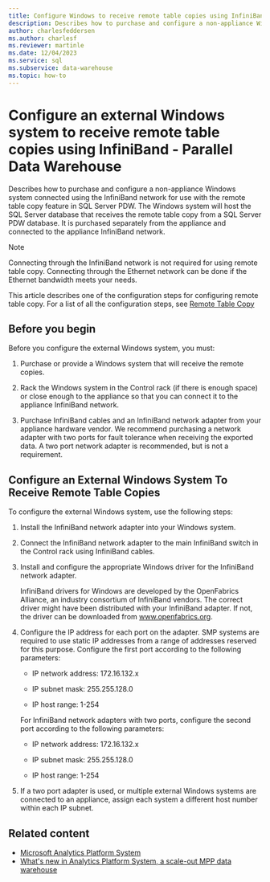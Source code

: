 ```yaml
---
title: Configure Windows to receive remote table copies using InfiniBand
description: Describes how to purchase and configure a non-appliance Windows system connected using the InfiniBand network for use with the remote table copy feature in Parallel Data Warehouse. 
author: charlesfeddersen
ms.author: charlesf
ms.reviewer: martinle
ms.date: 12/04/2023
ms.service: sql
ms.subservice: data-warehouse
ms.topic: how-to
---
```

# Configure an external Windows system to receive remote table copies using InfiniBand - Parallel Data Warehouse
Describes how to purchase and configure a non-appliance Windows system connected using the InfiniBand network for use with the remote table copy feature in SQL Server PDW. The Windows system will host the SQL Server database that receives the remote table copy from a SQL Server PDW database. It is purchased separately from the appliance and connected to the appliance InfiniBand network.  
  
> [!NOTE]  
> Connecting through the InfiniBand network is not required for using remote table copy. Connecting through the Ethernet network can be done if the Ethernet bandwidth meets your needs.  
  
This article describes one of the configuration steps for configuring remote table copy. For a list of all the configuration steps, see [Remote Table Copy](remote-table-copy.md)  
  
## Before you begin
Before you configure the external Windows system, you must:  
  
1. Purchase or provide a Windows system that will receive the remote copies.  
  
1. Rack the Windows system in the Control rack (if there is enough space) or close enough to the appliance so that you can connect it to the appliance InfiniBand network.  
  
1. Purchase InfiniBand cables and an InfiniBand network adapter from your appliance hardware vendor. We recommend purchasing a network adapter with two ports for fault tolerance when receiving the exported data. A two port network adapter is recommended, but is not a requirement.  
  
## <a id="HowToWindows"></a> Configure an External Windows System To Receive Remote Table Copies
To configure the external Windows system, use the following steps:  
  
1. Install the InfiniBand network adapter into your Windows system.  
  
1. Connect the InfiniBand network adapter to the main InfiniBand switch in the Control rack using InfiniBand cables.  
  
1. Install and configure the appropriate Windows driver for the InfiniBand network adapter.  
  
    InfiniBand drivers for Windows are developed by the OpenFabrics Alliance, an industry consortium of InfiniBand vendors.  The correct driver might have been distributed with your InfiniBand adapter. If not, the driver can be downloaded from www.openfabrics.org.  
  
1. Configure the IP address for each port on the adapter. SMP systems are required to use static IP addresses from a range of addresses reserved for this purpose. Configure the first port according to the following parameters:  
  
    -   IP network address: 172.16.132.x  
  
    -   IP subnet mask: 255.255.128.0  
  
    -   IP host range: 1-254  
  
    For InfiniBand network adapters with two ports, configure the second port according to the following parameters:  
  
    -   IP network address: 172.16.132.x  
  
    -   IP subnet mask: 255.255.128.0  
  
    -   IP host range: 1-254  
  
1. If a two port adapter is used, or multiple external Windows systems are connected to an appliance, assign each system a different host number within each IP subnet.  
  
<!-- MISSING LINKS 
## Related content

- [Common Metadata Query Examples (SQL Server PDW)](../sqlpdw/common-metadata-query-examples-sql-server-pdw.md)
-->

## Related content

- [Microsoft Analytics Platform System](home-analytics-platform-system-aps-pdw.md)
- [What's new in Analytics Platform System, a scale-out MPP data warehouse](whats-new-analytics-platform-system.md)